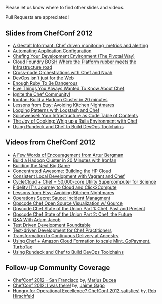 Please let us know where to find other slides and videos.

Pull Requests are appreciated!

## Slides from ChefConf 2012

* [A Gestalt Informant: Chef driven monitoring, metrics and alerting](http://gestalt-informant.heroku.com/)
* [Automating Application Configuration](http://blog.geeksgonemad.com/2012/05/automating-application-configuration.html)
* [Chefing Your Development Environment (The Pivotal Way)](http://dl.dropbox.com/u/14813764/presentations/pivotal_workstation_chefconf/slides.html)
* [Cloud Foundry BOSH Where the Platform rubber meets the Infrastructure road](http://www.slideshare.net/chanezon/cloud-foundry-bosh-where-the-platform-rubber-meets-the-infrastructure-road-chefconf)
* [Cross-node Orchestrations with Chef and Noah](https://speakerdeck.com/u/lusis/p/cross-node-orchestration-with-chef-and-noah)
* [DevOps isn't just for the Web](https://speakerdeck.com/u/juanje/p/devops-isnt-just-for-the-web)
* [Enough Ruby To Be Dangerous](http://ampledata.org/enough_ruby_to_be_dangerous.html)
* [Five Things You Always Wanted To Know About Chef](https://speakerdeck.com/u/nathenharvey/p/5-things-you-always-wanted-to-know-about-chef)
* [Ignite the Chef Community!](https://speakerdeck.com/u/nathenharvey/p/ignite-chef-community)
* [Ironfan: Build a Hadoop Cluster in 20 minutes](http://www.slideshare.net/temujin9/chefconf-2012)
* [Lessons from Etsy: Avoiding Kitchen Nightmares](http://www.slideshare.net/mcdonnps/lessons-from-etsy-avoiding-kitchen-nightmares-chefconf-2012)
* [Logging Patterns with Logstash and Chef](https://speakerdeck.com/u/lusis/p/logging-patterns-with-logstash-and-chef)
* [Spiceweasel:  Your Infrastructure as Code Table of Contents](http://www.slideshare.net/mattray/chefconf-2012-spiceweasel)
* [The Joy of Cooking:  Whip up a Rails Environment with Chef](https://speakerdeck.com/u/nathenharvey/p/whip-up-a-rails-environment-with-chef-chefconf)
* [Using Rundeck and Chef to Build DevOps Toolchains](http://www.slideshare.net/AnthonyShortland/dto-chefconf2012)

## Videos from ChefConf 2012

* [A Few Words of Encouragement from Artur Bergman](http://www.youtube.com/watch?v=qRnTejOMbZU)
* [Build a Hadoop Cluster in 20 Minutes with Ironfan](http://www.youtube.com/watch?v=DxRXqW-rc-Y)
* [Building the Next Big Game](http://www.youtube.com/watch?v=VzihagU1fmw&feature=plcp)
* [Concentrated Awesome: Building the HP Cloud](http://www.youtube.com/watch?v=O8kfqWonJlY&feature=plcp)
* [Consistent Local Development with Vagrant and Chef](http://www.youtube.com/watch?v=eunKAKowabs)
* [CycleCloud + Chef = 50,000-core Utility Supercomputer for Science](http://www.youtube.com/watch?v=cEaQB6e7G0Q)
* [Fidelity IT's Journey to Cloud and Click2Compute](http://www.youtube.com/watch?v=NXhV8sFdPV0)
* [Lessons from Etsy: Avoiding Kitchen Nightmares](http://www.youtube.com/watch?v=nSnJCJiZDDU)
* [Operations Secret Sauce: Incident Managment](http://www.youtube.com/watch?v=4d38Ena1Abo)
* [Opscode Chef Open Source Visualization w/ Gource](http://www.youtube.com/watch?v=ZIlWCE4FCqw)
* [Opscode Chef State of the Union Part 1: Chef, Past and Present](http://www.youtube.com/watch?v=bAWjqE5FCxI)
* [Opscode Chef State of the Union Part 2: Chef, the Future](http://www.youtube.com/watch?v=Lv89JG81-9M)
* [Q&A With Adam Jacob](http://www.youtube.com/watch?v=89n-5ZpTSTE)
* [Test Driven Development Roundtable](http://www.youtube.com/watch?v=dPaYfAIvqxw)
* [Test-driven Development for Chef Practitioners](http://www.youtube.com/watch?v=o2e0aZUAVGw)
* [Transformation to Continuous Delivery at Ancestry](http://www.youtube.com/watch?v=J6g10f83yVE)
* [Using Chef + Amazon Cloud Formation to scale Mint, GoPayment, TurboTax](http://www.youtube.com/watch?v=lse9MEvLIbk)
* [Using Rundeck and Chef to Build DevOps Toolchains](http://www.youtube.com/watch?v=9v1Hnl3ZyBg)

## Follow-up Community Coverage

* [ChefConf 2012 – San Francisco](http://www.ducea.com/2012/05/18/chefconf-2012-san-francisco/) by, [Marius Ducea](http://twitter.com/mariusducea)
* [ChefConf 2012: I was there!](http://www.jaimegago.com/chefconf-2012-i-was-there/) by, [Jaime Gago](https://twitter.com/#!/JaimeGagoTech)
* [Hungry for Operational Excellence? ChefConf 2012 satisfies!](http://robhirschfeld.com/2012/05/23/opscode-chefconf-2012-devops/) by, [Rob Hirschfeld](http://twitter.com/zehicle)